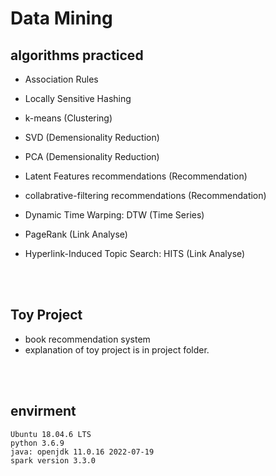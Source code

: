 # Data Mining
## algorithms practiced
* Association Rules
* Locally Sensitive Hashing

* k-means (Clustering)
  
* SVD (Demensionality Reduction)
* PCA (Demensionality Reduction)

* Latent Features recommendations (Recommendation)
* collabrative-filtering recommendations (Recommendation)

* Dynamic Time Warping: DTW (Time Series)

* PageRank (Link Analyse)
* Hyperlink-Induced Topic Search: HITS (Link Analyse)
<br>
<br>

## Toy Project
- book recommendation system
- explanation of toy project is in project folder.
<br>
<br>

## envirment
```
Ubuntu 18.04.6 LTS
python 3.6.9
java: openjdk 11.0.16 2022-07-19
spark version 3.3.0
```